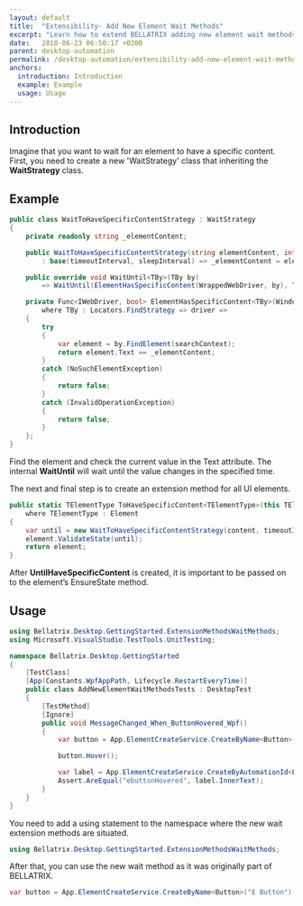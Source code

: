 ```yaml
---
layout: default
title:  "Extensibility- Add New Element Wait Methods"
excerpt: "Learn how to extend BELLATRIX adding new element wait methods."
date:   2018-06-23 06:50:17 +0200
parent: desktop-automation
permalink: /desktop-automation/extensibility-add-new-element-wait-methods/
anchors:
  introduction: Introduction
  example: Example
  usage: Usage
---
```

Introduction
------------
Imagine that you want to wait for an element to have a specific content. First, you need to create a new 'WaitStrategy' class that inheriting the **WaitStrategy** class.

Example
-------
```csharp
public class WaitToHaveSpecificContentStrategy : WaitStrategy
{
    private readonly string _elementContent;

    public WaitToHaveSpecificContentStrategy(string elementContent, int? timeoutInterval = null, int? sleepInterval = null)
        : base(timeoutInterval, sleepInterval) => _elementContent = elementContent;

    public override void WaitUntil<TBy>(TBy by)
        => WaitUntil(ElementHasSpecificContent(WrappedWebDriver, by), TimeoutInterval, SleepInterval);

    private Func<IWebDriver, bool> ElementHasSpecificContent<TBy>(WindowsDriver<WindowsElement> searchContext, TBy by)
        where TBy : Locators.FindStrategy => driver =>
    {
        try
        {
            var element = by.FindElement(searchContext);
            return element.Text == _elementContent;
        }
        catch (NoSuchElementException)
        {
            return false;
        }
        catch (InvalidOperationException)
        {
            return false;
        }
    };
}
```
Find the element and check the current value in the Text attribute. The internal **WaitUntil** will wait until the value changes in the specified time.

The next and final step is to create an extension method for all UI elements.

```csharp
public static TElementType ToHaveSpecificContent<TElementType>(this TElementType element, string content, int? timeoutInterval = null, int? sleepInterval = null)
    where TElementType : Element
{
    var until = new WaitToHaveSpecificContentStrategy(content, timeoutInterval, sleepInterval);
    element.ValidateState(until);
    return element;
}
```
After **UntilHaveSpecificContent** is created, it is important to be passed on to the element’s EnsureState method.

Usage
------------
```csharp
using Bellatrix.Desktop.GettingStarted.ExtensionMethodsWaitMethods;
using Microsoft.VisualStudio.TestTools.UnitTesting;

namespace Bellatrix.Desktop.GettingStarted
{
    [TestClass]
    [App(Constants.WpfAppPath, Lifecycle.RestartEveryTime)]
    public class AddNewElementWaitMethodsTests : DesktopTest
    {
        [TestMethod]
        [Ignore]
        public void MessageChanged_When_ButtonHovered_Wpf()
        {
            var button = App.ElementCreateService.CreateByName<Button>("E Button").ToHaveSpecificContent("E Button");

            button.Hover();

            var label = App.ElementCreateService.CreateByAutomationId<Label>("ResultLabelId");
            Assert.AreEqual("ebuttonHovered", label.InnerText);
        }
    }
}
```
You need to add a using statement to the namespace where the new wait extension methods are situated.

```csharp
using Bellatrix.Desktop.GettingStarted.ExtensionMethodsWaitMethods;
```
After that, you can use the new wait method as it was originally part of BELLATRIX.
```csharp
var button = App.ElementCreateService.CreateByName<Button>("E Button").ToHaveSpecificContent("E Button");
```